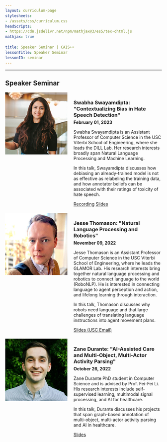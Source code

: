 ```yaml
---
layout: curriculum-page
stylesheets:
- /assets/css/curriculum.css 
headScripts:
- https://cdn.jsdelivr.net/npm/mathjax@3/es5/tex-chtml.js
mathjax: true

title: Speaker Seminar | CAIS++
lessonTitle: Speaker Seminar
lessonID: seminar
---
```

***
## Speaker Seminar
<div style="display: flex; margin-bottom: 20px;">
<img src="/images/curriculum/seminar/swabha.jpg" style="margin: 0; width: 200px; height: 200px;">
<div style="margin-left: 20px;">
<h3 style="margin-bottom: 5px;">Swabha Swayamdipta: "Contextualizing Bias in Hate Speech Detection"</h3>
<strong>February 01, 2023</strong>
<br>
<p>
Swabha Swayamdipta is an Assistant Professor of Computer Science in 
the USC Viterbi School of Engineering, where she leads the DILL Lab. Her 
research interests broadly span Natural Language Processing and Machine 
Learning.
</p>
<p>
In this talk, Swayamdipta discusses how debiasing an already-trained model 
is not as effective as relabeling the training data, and how annotator beliefs can 
be associated with their ratings of toxicity of hate speech.
</p>
<a href="https://urldefense.com/v3/__https://usc.zoom.us/rec/share/drS3vlcWzAzWVakidGLPDkklyrJ5QXO41Yugso_gAwjcDEb18nfoBY2A1c-fexbT.ZgCZaYzo1nsuVXDA__;!!LIr3w8kk_Xxm!sGgZJh-YWa7jodOea1bdzHGnrvNLyY-Da6IyDx-XTaSZT8uwb5tUKeN27QyJmf07f2z5HV8Q0E54KzfUqg$" target="_blank" class="button">Recording</a>
<a href="https://drive.google.com/file/d/1ZB5yxmitysJ-fD_2mEXPVpQUvneZoPSR/view" target="_blank" class="button">Slides</a>
</div>
</div>

<div style="display: flex; margin-bottom: 20px;">
<img src="/images/curriculum/seminar/jesse.jpg" style="margin: 0; width: 200px; height: 200px;">
<div style="margin-left: 20px;">
<h3 style="margin-bottom: 5px;">Jesse Thomason: "Natural Language Processing and Robotics"</h3>
<strong>November 09, 2022</strong>
<br>
<p>
Jesse Thomason is an Assistant Professor of Computer Science in 
the USC Viterbi School of Engineering, where he leads the GLAMOR Lab. His 
research interests bring together natural language processing and 
robotics to connect language to the world (RoboNLP). He is interested 
in connecting language to agent perception and action, and lifelong 
learning through interaction.
</p>
<p>
In this talk, Thomason discusses why robots need language and that large
challenges of translating language instructions into agent movement
plans.
</p>
<a href="https://docs.google.com/presentation/d/1U5ylpTi4fHxarrKatpUUVdkA2kZkPTNGD8A5do9lX4I/edit?usp=sharing" target="_blank" class="button">Slides (USC Email)</a>
</div>
</div>

<div style="display: flex; margin-bottom: 20px;">
<img src="/images/curriculum/seminar/zane.jpg" style="margin: 0; width: 200px; height: 200px;">
<div style="margin-left: 20px;">
<h3 style="margin-bottom: 5px;">Zane Durante: "AI-Assisted Care and Multi-Object, Multi-Actor Activity Parsing"</h3>
<strong>October 26, 2022</strong>
<br>
<p>
Zane Durante PhD student in Computer Science and is advised by 
Prof. Fei-Fei Li. His research interests include self-supervised 
learning, multimodal signal processing, and AI for healthcare.
</p>
<p>
In this talk, Durante discusses his projects that span graph-based annotation
of multi-object, multi-actor activity parsing and AI in healthcare.
</p>
<a href="https://docs.google.com/presentation/d/1xt0ZqgU842shLA_-p2h2x3TqQiqUptyUZzTJrJfhOuo/edit?usp=sharing" target="_blank" class="button">Slides</a>
</div>
</div>

<!-- div style="display: flex; margin-bottom: 20px;">
<img src="/images/curriculum/seminar/.jpg" style="margin: 0; width: 200px; height: 200px;">
<div style="margin-left: 20px;">
<h3 style="margin-bottom: 5px;">Jacob Dormuth: "Google Photos"</h3>
<strong>September 14, 2022</strong>
<br>
<p>
Jacob Dormuth is a Software Engineer at Google Photos.
</p>
<p>
In this talk, Dormuth discusses ...
</p>
<a href="" target="_blank" class="button">Slides</a>
</div>
</div -->